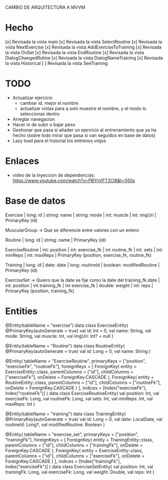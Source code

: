 CAMBIO DE ARQUITECTURA A MVVM

# Hecho
[x] Revisada la vista main
[x] Revisada la vista SelectRoutine
[x] Revisada la vista NextExercise
[x] Revisada la vista AddExerciseToTraining
[x] Revisada la vista OnSet
[x] Revisada la vista EndRoutine
[x] Revisada la vista DialogChangedRutine
[x] Revisada la vista DialogNameTraining
[x] Revisada la vista Historical
[ ] Revisada la vista SeeTraining

# TODO
- Actualizar ejercicio
    - cambiar id, mejor el nombre
    - actualizar vistas para q solo muestre el nombre, y el modo lo seleccionas dentro
- Arreglar navegacion
- Hacer lo de subir o bajar peso
- Gestionar que pasa si añader un ejercicio al entrenamiento que ya ha hecho
   (sobre todo mirar que pasa si van seguidos en base de datos)
- Lazy load para el historial los entrenos viejos

# Enlaces
- video de la inyeccion de dependencias: https://www.youtube.com/watch?v=PBYnVFT2CI8&t=550s

# Base de datos

Exercise
| long: id | string: name | string: mode | int: muscle | int: imgUri |
PrimaryKey (id)

MuscularGroup -> Que se diferencie entre valores con un entero

Routine
| long: id | string: name |
PrimaryKey (id)

ExerciseRoutine
| int: position | int: exercise_fk | int routine_fk | int: sets | int: minReps | int: maxReps |
PrimaryKey (position, exercise_fk, routine_fk)

Training
| long: id | date: date | long: routineId | boolean: modifiedRoutine |
PrimaryKey (id)

ExerciseSet -> Quiero que la date se fije como la date del training_fk.date
| int: position | int training_fk | int exercise_fk | double: weight | int: reps |
PrimaryKey (position, training_fk)

# Entities

@Entity(tableName = "exercise")
data class ExerciseEntity(
    @PrimaryKey(autoGenerate = true) val id: Int = 0,
    val name: String,
    val mode: String,
    val muscle: Int,
    val imgUri: Int? = null
)

@Entity(tableName = "Routine")
data class RoutineEntity(
    @PrimaryKey(autoGenerate = true) val id: Long = 0,
    val name: String
)

@Entity(
    tableName = "ExerciseRoutine",
    primaryKeys = ["position", "exerciseFk", "routineFk"],
    foreignKeys = [
        ForeignKey(
            entity = ExerciseEntity::class,
            parentColumns = ["id"],
            childColumns = ["exerciseFk"],
            onDelete = ForeignKey.CASCADE
        ),
        ForeignKey(
            entity = RoutineEntity::class,
            parentColumns = ["id"],
            childColumns = ["routineFk"],
            onDelete = ForeignKey.CASCADE
        )
    ],
    indices = [Index("exerciseFk"), Index("routineFk")]
)
data class ExerciseRoutineEntity(
    val position: Int,
    val exerciseFk: Long,
    val routineFk: Long,
    val sets: Int,
    val minReps: Int,
    val maxReps: Int
)

@Entity(tableName = "training")
data class TrainingEntity(
    @PrimaryKey(autoGenerate = true) val id: Long = 0,
    val date: LocalDate,
    val routineId: Long?,
    val modifiedRoutine: Boolean
)

@Entity(
    tableName = "exercise_set",
    primaryKeys = ["position", "trainingFk"],
    foreignKeys = [
        ForeignKey(
            entity = TrainingEntity::class,
            parentColumns = ["id"],
            childColumns = ["trainingFk"],
            onDelete = ForeignKey.CASCADE
        ),
        ForeignKey(
            entity = ExerciseEntity::class,
            parentColumns = ["id"],
            childColumns = ["exerciseFk"],
            onDelete = ForeignKey.CASCADE
        )
    ],
    indices = [Index("trainingFk"), Index("exerciseFk")]
)
data class ExerciseSetEntity(
    val position: Int,
    val trainingFk: Long,
    val exerciseFk: Long,
    val weight: Double,
    val reps: Int
)
